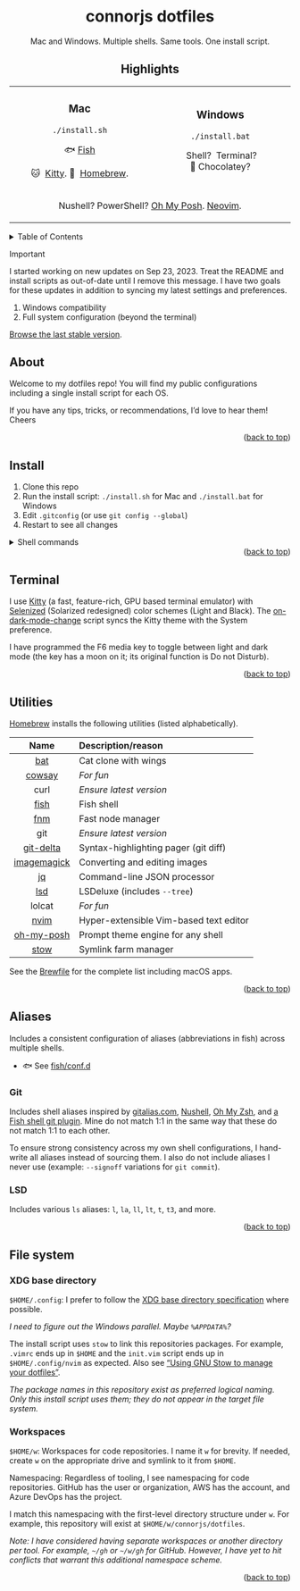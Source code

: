 <a id="readme-top"></a>

<div align="center">

# connorjs dotfiles

Mac and Windows. Multiple shells. Same tools. One install script.

## Highlights

</div>

<table>
<tr>
<td width="1024px" align="center">

<h3 id="mac">Mac</h3>

```shell
./install.sh
```

<p>
<span role="img" aria-label="">🐟</span>&nbsp;<a href="https://fishshell.com">Fish</a>
</p>

<span role="img" aria-label="">🐱</span>&nbsp;
[Kitty].
<span role="img" aria-label="">🍺</span>&nbsp;
[Homebrew].

</td>
<td width="50%" align="center">

<h3 id="windows">Windows</h3>

```shell
./install.bat
```

<span role="img" aria-label=""></span>&nbsp;Shell?
<span role="img" aria-label=""></span>&nbsp;Terminal?
<span role="img" aria-label="">🍫</span>&nbsp;Chocolatey?

</td>
</tr>
<tr>
<td colspan="2" align="center">

Nushell?
PowerShell?
[Oh My Posh][oh-my-posh].
[Neovim][nvim].

</td>
</tr>
</table>

<details>
<summary>Table of Contents</summary>

- [Highlights](#highlights)
- [About](#about)
- [Install](#install)
- [Terminal](#terminal)
- [Utilities](#utilities)
- [Aliases](#aliases)
- [File system](#file-system)

</details>

> [!IMPORTANT]
>
> I started working on new updates on Sep 23, 2023. Treat the README and install
> scripts as out-of-date until I remove this message. I have two goals for these
> updates in addition to syncing my latest settings and preferences.
>
> 1. Windows compatibility
> 2. Full system configuration (beyond the terminal)
>
> [Browse the last stable version](https://github.com/connorjs/dotfiles/tree/pre-changelog).

## About

Welcome to my dotfiles repo! You will find my public configurations including
a single install script for each OS.

If you have any tips, tricks, or recommendations, I’d love to hear them! Cheers

<div align="right">(<a href="#readme-top">back to top</a>)</div>

## Install

1. Clone this repo
2. Run the install script: `./install.sh` for Mac and `./install.bat` for Windows
3. Edit `.gitconfig` (or use `git config --global`)
4. Restart to see all changes

<details>
<summary>Shell commands</summary>

```shell
mkdir -p $HOME/w/connorjs && \
cd $HOME/w/connorjs && \
git clone https://github.com/connorjs/dotfiles.git && \
cd dotfiles && \
./install.sh && \
cd $HOME && \
vim .gitconfig
```

_See [§ Workspaces](#workspaces) for why I use the `~/w/connorjs` path._

</details>

<div align="right">(<a href="#readme-top">back to top</a>)</div>

## Terminal

I use [Kitty] (a fast, feature-rich, GPU based terminal emulator) with
[Selenized] (Solarized redesigned) color schemes (Light and Black). The
[on-dark-mode-change](./bin/on-dark-mode-change) script syncs the Kitty theme
with the System preference.

I have programmed the F6 media key to toggle between light and dark mode (the
key has a moon on it; its original function is Do not Disturb).

<div align="right">(<a href="#readme-top">back to top</a>)</div>

## Utilities

[Homebrew] installs the following utilities (listed alphabetically).

|     Name      | Description/reason                     |
|:-------------:|:---------------------------------------|
|     [bat]     | Cat clone with wings                   |
|   [cowsay]    | _For fun_                              |
|     curl      | _Ensure latest version_                |
|    [fish]     | Fish shell                             |
|     [fnm]     | Fast node manager                      |
|      git      | _Ensure latest version_                |
|  [git-delta]  | Syntax-highlighting pager (git diff)   |
| [imagemagick] | Converting and editing images          |
|     [jq]      | Command-line JSON processor            |
|     [lsd]     | LSDeluxe (includes `--tree`)           |
|    lolcat     | _For fun_                              |
|    [nvim]     | Hyper-extensible Vim-based text editor |
| [oh-my-posh]  | Prompt theme engine for any shell      |
|    [stow]     | Symlink farm manager                   |

See the [Brewfile](./Brewfile) for the complete list including macOS apps.

<div align="right">(<a href="#readme-top">back to top</a>)</div>

## Aliases

Includes a consistent configuration of aliases (abbreviations in fish) across
multiple shells.

- <span aria-label="Fish">🐟</span> See [fish/conf.d](./fish/.config/fish/conf.d)

### Git

Includes shell aliases inspired by [gitalias.com][git-alias-dot-com],
[Nushell][git-alias-nushell], [Oh My Zsh][git-alias-zsh], and [a Fish shell git
plugin][git-alias-fish]. Mine do not match 1:1 in the same way that these do
not match 1:1 to each other.

To ensure strong consistency across my own shell configurations, I hand-write
all aliases instead of sourcing them. I also do not include aliases I never use
(example: `--signoff` variations for `git commit`).

### LSD

Includes various `ls` aliases: `l`, `la`, `ll`, `lt`, `t`, `t3`, and more.

<div align="right">(<a href="#readme-top">back to top</a>)</div>

## File system

### XDG base directory

`$HOME/.config`: I prefer to follow the [XDG base directory
specification][xdg-basedir-spec] where possible.

_I need to figure out the Windows parallel. Maybe `%APPDATA%`?_

The install script uses `stow` to link this repositories packages. For example,
`.vimrc` ends up in `$HOME` and the `init.vim` script ends up in
`$HOME/.config/nvim` as expected. Also see [“Using GNU Stow to manage your
dotfiles”][stow-blog-post].

_The package names in this repository exist as preferred logical naming. Only
this install script uses them; they do not appear in the target file system._

### Workspaces

`$HOME/w`: Workspaces for code repositories. I name it `w` for brevity. If
needed, create `w` on the appropriate drive and symlink to it from `$HOME`.

Namespacing: Regardless of tooling, I see namespacing for code repositories.
GitHub has the user or organization, AWS has the account, and Azure DevOps has
the project.

I match this namespacing with the first-level directory structure under `w`.
For example, this repository will exist at `$HOME/w/connorjs/dotfiles`.

_Note: I have considered having separate workspaces or another directory per
tool. For example, `~/gh` or `~/w/gh` for GitHub. However, I have yet to hit
conflicts that warrant this additional namespace scheme._

<div align="right">(<a href="#readme-top">back to top</a>)</div>

<!-- @formatter:off -->
[bat]: https://github.com/sharkdp/bat#readme
[cowsay]: https://en.wikipedia.org/wiki/Cowsay
[fish]: https://fishshell.com
[fnm]: https://github.com/Schniz/fnm#readme
[git-alias-dot-com]: https://www.gitalias.com
[git-alias-fish]: https://github.com/jhillyerd/plugin-git#readme
[git-alias-nushell]: https://github.com/nushell/nu_scripts/blob/main/aliases/git/git-aliases.nu
[git-alias-zsh]: https://kapeli.com/cheat_sheets/Oh-My-Zsh_Git.docset/Contents/Resources/Documents/index
[git-delta]: https://dandavison.github.io/delta/
[homebrew]: https://brew.sh/
[imagemagick]: https://github.com/ImageMagick/ImageMagick#readme
[jq]: https://jqlang.github.io/jq/
[kitty]: https://sw.kovidgoyal.net/kitty/
[lsd]: https://github.com/lsd-rs/lsd#readme
[nvim]: https://neovim.io/
[oh-my-posh]: https://ohmyposh.dev
[selenized]: https://github.com/jan-warchol/selenized/tree/master#readme
[stow]: https://www.gnu.org/software/stow/
[stow-blog-post]: https://brandon.invergo.net/news/2012-05-26-using-gnu-stow-to-manage-your-dotfiles.html
[xdg-basedir-spec]: https://specifications.freedesktop.org/basedir-spec/basedir-spec-latest.html
